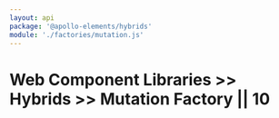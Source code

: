 ```yaml
---
layout: api
package: '@apollo-elements/hybrids'
module: './factories/mutation.js'
---
```


# Web Component Libraries >> Hybrids >> Mutation Factory || 10
